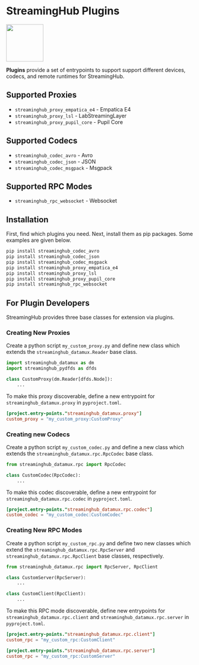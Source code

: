 # StreamingHub Plugins

<img src="https://i.imgur.com/xSieE3V.png" height="100px">

**Plugins** provide a set of entrypoints to support support different devices, codecs, and remote runtimes for StreamingHub.

## Supported Proxies

* `streaminghub_proxy_empatica_e4` - Empatica E4
* `streaminghub_proxy_lsl` - LabStreamingLayer
* `streaminghub_proxy_pupil_core` - Pupil Core

## Supported Codecs

* `streaminghub_codec_avro` - Avro
* `streaminghub_codec_json` - JSON
* `streaminghub_codec_msgpack` - Msgpack

## Supported RPC Modes

* `streaminghub_rpc_websocket` - Websocket

## Installation

First, find which plugins you need. Next, install them as pip packages.
Some examples are given below.

```bash
pip install streaminghub_codec_avro
pip install streaminghub_codec_json
pip install streaminghub_codec_msgpack
pip install streaminghub_proxy_empatica_e4
pip install streaminghub_proxy_lsl
pip install streaminghub_proxy_pupil_core
pip install streaminghub_rpc_websocket

```

## For Plugin Developers

StreamingHub provides three base classes for extension via plugins.

### Creating New Proxies

Create a python script `my_custom_proxy.py` and define new class which extends the `streaminghub_datamux.Reader` base class.

```python
import streaminghub_datamux as dm
import streaminghub_pydfds as dfds

class CustomProxy(dm.Reader[dfds.Node]):
    ...

```

To make this proxy discoverable, define a new entrypoint for `streaminghub_datamux.proxy` in `pyproject.toml`.

```toml
[project.entry-points."streaminghub_datamux.proxy"]
custom_proxy = "my_custom_proxy:CustomProxy"

```

### Creating new Codecs

Create a python script `my_custom_codec.py` and define a new class which extends the `streaminghub_datamux.rpc.RpcCodec` base class.

```python
from streaminghub_datamux.rpc import RpcCodec

class CustomCodec(RpcCodec):
    ...

```

To make this codec discoverable, define a new entrypoint for `streaminghub_datamux.rpc.codec` in `pyproject.toml`.

```toml
[project.entry-points."streaminghub_datamux.rpc.codec"]
custom_codec = "my_custom_codec:CustomCodec"

```

### Creating New RPC Modes

Create a python script `my_custom_rpc.py` and define two new classes which extend the `streaminghub_datamux.rpc.RpcServer` and `streaminghub_datamux.rpc.RpcClient` base classes, respectively.

```python
from streaminghub_datamux.rpc import RpcServer, RpcClient

class CustomServer(RpcServer):
    ...

class CustomClient(RpcClient):
    ...

```

To make this RPC mode discoverable, define new entrypoints for `streaminghub_datamux.rpc.client` and `streaminghub_datamux.rpc.server` in `pyproject.toml`.

```toml
[project.entry-points."streaminghub_datamux.rpc.client"]
custom_rpc = "my_custom_rpc:CustomClient"

[project.entry-points."streaminghub_datamux.rpc.server"]
custom_rpc = "my_custom_rpc:CustomServer"

```
